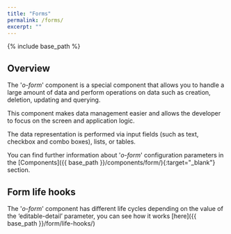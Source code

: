 ```yaml
---
title: "Forms"
permalink: /forms/
excerpt: ""
---
```


{% include base_path %}

## Overview

The '*o-form*' component is a special component that allows you to handle a large amount of data and perform operations on data such as creation, deletion, updating and querying.

This component makes data management easier and allows the developer to focus on the screen and application logic.

The data representation is performed via input fields (such as text, checkbox and combo boxes), lists, or tables.

You can find further information about '*o-form*' configuration parameters in the [Components]({{ base_path }}/components/form/){:target="_blank"} section.

## Form life hooks

The '*o-form*' component has different life cycles depending on the value of the ‘editable-detail’ parameter, you can see how it works [here]({{ base_path }}/form/life-hooks/)

